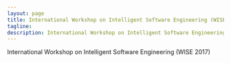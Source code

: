 ```yaml
---
layout: page
title: International Workshop on Intelligent Software Engineering (WISE 2017)
tagline: 
description: International Workshop on Intelligent Software Engineering (WISE 2017)
---
```


International Workshop on Intelligent Software Engineering (WISE 2017)